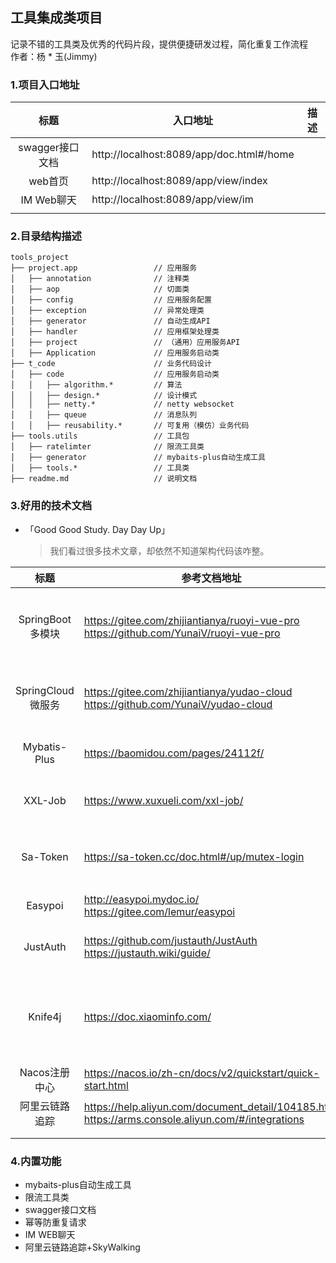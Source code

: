 
## 工具集成类项目

记录不错的工具类及优秀的代码片段，提供便捷研发过程，简化重复工作流程 <br/>
作者：杨 * 玉(Jimmy)


### 1.项目入口地址
|     标题      | 入口地址                                     | 描述  |
|:-----------:|------------------------------------------|-----|
| swagger接口文档 | http://localhost:8089/app/doc.html#/home |     |
|    web首页    | http://localhost:8089/app/view/index     |     |
|  IM Web聊天   | http://localhost:8089/app/view/im        |     |
|             |                                          |     |


### 2.目录结构描述
```
tools_project
├── project.app                 // 应用服务
│   ├── annotation              // 注释类
│   ├── aop                     // 切面类
│   ├── config                  // 应用服务配置
│   ├── exception               // 异常处理类
│   ├── generator               // 自动生成API
│   ├── handler                 // 应用框架处理类
│   ├── project                 // （通用）应用服务API
│   ├── Application             // 应用服务启动类
├── t_code                      // 业务代码设计
│   ├── code                    // 应用服务启动类
│   │   ├── algorithm.*         // 算法 
│   │   ├── design.*            // 设计模式 
│   │   ├── netty.*             // netty websocket 
│   │   ├── queue               // 消息队列
│   │   ├── reusability.*       // 可复用（模仿）业务代码
├── tools.utils                 // 工具包
│   ├── ratelimter              // 限流工具类
│   ├── generator               // mybaits-plus自动生成工具
│   ├── tools.*                 // 工具类
├── readme.md                   // 说明文档

```
###  3.好用的技术文档
* 「Good Good Study. Day Day Up」
    > 我们看过很多技术文章，却依然不知道架构代码该咋整。
  > 
|       标题        | 参考文档地址                                                                                                  | 描述                      |
|:---------------:|---------------------------------------------------------------------------------------------------------|-------------------------|
| SpringBoot 多模块  | https://gitee.com/zhijiantianya/ruoyi-vue-pro <br/>   https://github.com/YunaiV/ruoyi-vue-pro           | 芋道源码-最强的后台管理系统  -mini分支 |
| SpringCloud 微服务 | https://gitee.com/zhijiantianya/yudao-cloud <br/>   https://github.com/YunaiV/yudao-cloud               | 芋道源码-最强的后台管理系统          |
|  Mybatis-Plus   | https://baomidou.com/pages/24112f/                                                                      | MyBatis的增强工具            |
|     XXL-Job     | https://www.xuxueli.com/xxl-job/                                                                        | 分布式任务调度平台               |
|    Sa-Token     | https://sa-token.cc/doc.html#/up/mutex-login                                                            | 轻量级 Java 权限认证框架         |
|     Easypoi     | http://easypoi.mydoc.io/ <br/> https://gitee.com/lemur/easypoi                                          | 文档处理工具                  |
|    JustAuth     | https://github.com/justauth/JustAuth <br/> https://justauth.wiki/guide/                                 | 第三方授权登录的工具类库            |
|     Knife4j     | https://doc.xiaominfo.com/                                                                              | 集成Swagger生成Api文档的增强解决方案 |
|    Nacos注册中心    | https://nacos.io/zh-cn/docs/v2/quickstart/quick-start.html                                              |                         |
|     阿里云链路追踪     | https://help.aliyun.com/document_detail/104185.html <br> https://arms.console.aliyun.com/#/integrations |                         |
|                 |                                                                                                         |                         |
|                 |                                                                                                         |                         |



###  4.内置功能
 
* mybaits-plus自动生成工具
* 限流工具类
* swagger接口文档
* 幂等防重复请求
* IM WEB聊天
* 阿里云链路追踪+SkyWalking
 
